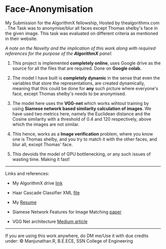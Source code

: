 # Face-Anonymisation
My Submission for the AlgorithmX fellowship, Hosted by thealgorithmx.com . 
The Task was to anonymise/blur all faces except Thomas shelby's face in the given image. This task was evaluated on different criteria as mentioned in their website.

*A note on the Novelty and the implication of this work along with required references for the purpose of the **AlgorithmX** panel:*


1.   This project is implemented **completely online**, uses Google drive as the source for all the files that are required. Done on **Google colab.**

2.   The model I have built is **completely dynamic** in the sense that even the variables that store the representations, are created dynamically, meaning that this could be done for **any** such picture where everyone's face, except Thomas shelby's needs to be anonymised.

3.   The model here uses the **VGG-net** which works wihtout training by using **Siamese network based similarity calculation of images**. We have used two metrics here, namely the Euclidean distance and the Cosine similarity with a threshold of 0.4 and 120 respectively, above which the images are not similar.

4.   This hence, works as a **Image verification** problem, where you know one is Thomas shelby, and you try to match it with the other faces, and blur all, except Thomas' face.
 
5.   This devoids the model of GPU bottlenecking, or any such issues of wasting time. Making it fast!


---
Links and references:


*   My AlgorithmX drive [link](https://drive.google.com/drive/folders/1IK5gd-vh_D_Po9U0WmEG4KTwZVU2zOIm?usp=sharing)
*   Haar Cascade Classifier XML [file](https://drive.google.com/file/d/1kDa3wLEUPJhUpg16Wx4ULe-02ZVl3ty_/view)
*   My [Resume](https://drive.google.com/file/d/12VsiPM3pAfNSrhc-mfI0WD15O8NSMpSz/view?usp=sharing)
*   Siamese Network Features for Image Matching [paper](https://users.aalto.fi/~kannalj1/publications/icpr2016.pdf)

*   VGG Net architecture [Medium article](https://medium.com/analytics-vidhya/vggnet-architecture-explained-e5c7318aa5b6)

---
If you are using this work anywhere, do DM me/Use it with due credits under: © Manjunathan.R, B.E.ECE, SSN College of Engineering
